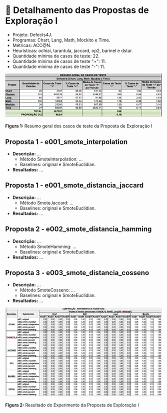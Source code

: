 # 🔬 Detalhamento das Propostas de Exploração I

- Projeto: Defects4J.
- Programas: Chart, Lang, Math, Mockito e Time.
- Métricas: ACC@N.
- Heurísticas: ochiai, tarantula, jaccard, op2, barinel e dstar.
- Quantidade mínima de casos de teste: 22.
- Quantidade mínima de casos de teste "+": 11.
- Quantidade mínima de casos de teste "-": 11.

![Resumo geral dos casos de teste da Proposta de Exploração I](img/Tab_1_Proposta_Exploracao_I.png "Resumo geral dos casos de teste da Proposta de Exploração I")

**Figura 1:** Resumo geral dos casos de teste da Proposta de Exploração I

## Proposta 1 - e001_smote_interpolation
- **Descrição:** ...
  - Método SmoteInterpolation: ...
  - Baselines: original e SmoteEuclidian.
- **Resultados:** ...

## Proposta 1 - e001_smote_distancia_jaccard
- **Descrição:** ...
  - Método SmoteJaccard: ...
  - Baselines: original e SmoteEuclidian.
- **Resultados:** ...

## Proposta 2 - e002_smote_distancia_hamming
- **Descrição:** ...
  - Método SmoteHamming: ...
  - Baselines: original e SmoteEuclidian.
- **Resultados:** ...

## Proposta 3 - e003_smote_distancia_cosseno
- **Descrição:** ...
  - Método SmoteCosseno: ...
  - Baselines: original e SmoteEuclidian.
- **Resultados:** ...

![Resultado do Experimento da Proposta de Exploração I](img/Tab_2_Proposta_Exploracao_I.png "Resultado do Experimento da Proposta de Exploração I")

**Figura 2:** Resultado do Experimento da Proposta de Exploração I
